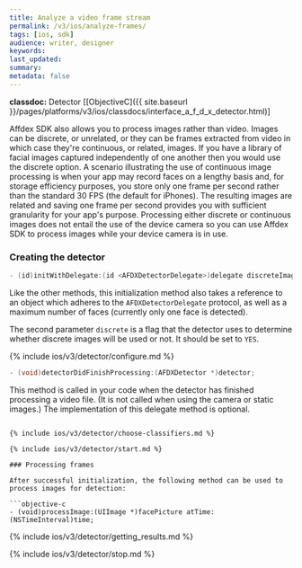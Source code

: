 ```yaml
---
title: Analyze a video frame stream
permalink: /v3/ios/analyze-frames/
tags: [ios, sdk]
audience: writer, designer
keywords:
last_updated:
summary:
metadata: false
---
```


**classdoc:** Detector [[ObjectiveC]({{ site.baseurl }}/pages/platforms/v3/ios/classdocs/interface_a_f_d_x_detector.html)]

Affdex SDK also allows you to process images rather than video. Images can be discrete, or unrelated, or they can be frames extracted from video in which case they're continuous, or related, images.
If you have a library of facial images captured independently of one another then you would use the discrete option.
A scenario illustrating the use of continuous image processing is when your app may record faces on a lengthy basis and, for storage efficiency purposes, you store only one frame per second rather than the standard 30 FPS (the default for iPhones). The resulting images are related and saving one frame per second provides you with sufficient granularity for your app's purpose.
Processing either discrete or continuous images does not entail the use of the device camera so you can use Affdex SDK to process images while your device camera is in use.  

### Creating the detector

```objective-c
- (id)initWithDelegate:(id <AFDXDetectorDelegate>)delegate discreteImages:(BOOL)discrete maximumFaces:(NSUInteger)maximumFaces;
```

Like the other methods, this initialization method also takes a reference to an object which adheres to the <code>AFDXDetectorDelegate</code> protocol, as well as a maximum number of faces (currently only one face is detected).

The second parameter `discrete` is a flag that the detector uses to determine whether discrete images will be used or not. It should be set to `YES`.


{% include ios/v3/detector/configure.md %}


```objective-c
- (void)detectorDidFinishProcessing:(AFDXDetector *)detector;
```

This method is called in your code when the detector has finished processing a video file. (It is not called when using the camera or static images.) The implementation of this delegate method is optional.  

```

{% include ios/v3/detector/choose-classifiers.md %}

{% include ios/v3/detector/start.md %}

### Processing frames

After successful initialization, the following method can be used to process images for detection:  

```objective-c
- (void)processImage:(UIImage *)facePicture atTime:(NSTimeInterval)time;
```

{% include ios/v3/detector/getting_results.md %}

{% include ios/v3/detector/stop.md %}
